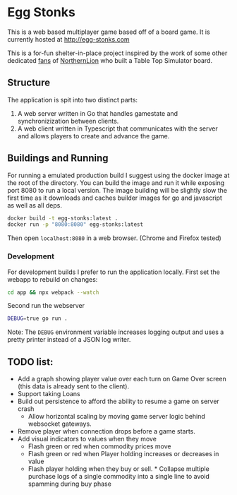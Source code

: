 # Egg Stonks

This is a web based multiplayer game based off of a board game.  It is currently hosted at http://egg-stonks.com

This is a for-fun shelter-in-place project inspired by the work of some other dedicated [fans](https://reddit.com/user/SirToastyToes) of [NorthernLion](https://twitch.tv/northernlion) who built a Table Top Simulator board.

## Structure

The application is spit into two distinct parts:

1. A web server written in Go that handles gamestate and synchronizization between clients.
2. A web client written in Typescript that communicates with the server and allows players to create and advance the game.

## Buildings and Running

For running a emulated production build I suggest using the docker image at the root of the directory.  You can build the image and run it while exposing port 8080 to run a local version.  The image building will be slightly slow the first time as it downloads and caches builder images for go and javascript as well as all deps.

```bash
docker build -t egg-stonks:latest .
docker run -p "8080:8080" egg-stonks:latest
```

Then open `localhost:8080` in a web browser. (Chrome and Firefox tested)

### Development
For development builds I prefer to run the application locally.  First set the webapp to rebuild on changes:

```bash
cd app && npx webpack --watch
```

Second run the webserver
```bash
DEBUG=true go run .
```

Note: The `DEBUG` environment variable increases logging output and uses a pretty printer instead of a JSON log writer.


## TODO list:

* Add a graph showing player value over each turn on Game Over screen (this data is already sent to the client).
* Support taking Loans
* Build out persistence to afford the ability to resume a game on server crash
  * Allow horizontal scaling by moving game server logic behind websocket gateways.
* Remove player when connection drops before a game starts.
* Add visual indicators to values when they move
  * Flash green or red when commodity prices move
  * Flash green or red when Player holding increases or decreases in value
  * Flash player holding when they buy or sell.
* Collapse multiple purchase logs of a single commodity into a single line to avoid spamming during buy phase
